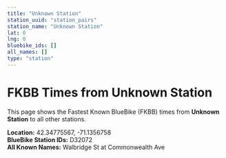 ```yaml
---
title: "Unknown Station"
station_uuid: "station_pairs"
station_name: "Unknown Station"
lat: 0
lng: 0
bluebike_ids: []
all_names: []
type: "station"
---
```


# FKBB Times from Unknown Station

This page shows the Fastest Known BlueBike (FKBB) times from **Unknown Station** to all other stations.

**Location:** 42.34775567, -71.1356758  
**BlueBike Station IDs:** D32072  
**All Known Names:** Walbridge St at Commonwealth Ave

